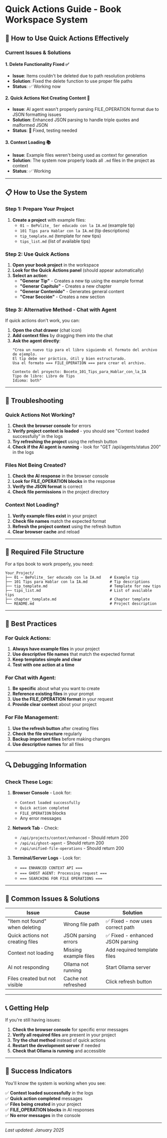 # Quick Actions Guide - Book Workspace System

## 🚀 How to Use Quick Actions Effectively

### **Current Issues & Solutions**

#### 1. **Delete Functionality Fixed** ✅
- **Issue**: Items couldn't be deleted due to path resolution problems
- **Solution**: Fixed the delete function to use proper file paths
- **Status**: ✅ Working now

#### 2. **Quick Actions Not Creating Content** 🔧
- **Issue**: AI agent wasn't properly parsing FILE_OPERATION format due to JSON formatting issues
- **Solution**: Enhanced JSON parsing to handle triple quotes and malformed JSON
- **Status**: 🔧 Fixed, testing needed

#### 3. **Context Loading** 📚
- **Issue**: Example files weren't being used as context for generation
- **Solution**: The system now properly loads all `.md` files in the project as context
- **Status**: ✅ Working

---

## 📋 **How to Use the System**

### **Step 1: Prepare Your Project**
1. **Create a project** with example files:
   - `01 – BePolite_ Ser educado con la IA.md` (example tip)
   - `101 Tips para Hablar con la IA.md` (tip descriptions)
   - `tip_template.md` (template for new tips)
   - `tips_list.md` (list of available tips)

### **Step 2: Use Quick Actions**
1. **Open your book project** in the workspace
2. **Look for the Quick Actions panel** (should appear automatically)
3. **Select an action**:
   - **"Generar Tip"** - Creates a new tip using the example format
   - **"Generar Capítulo"** - Creates a new chapter
   - **"Generar Contenido"** - Generates general content
   - **"Crear Sección"** - Creates a new section

### **Step 3: Alternative Method - Chat with Agent**
If quick actions don't work, you can:

1. **Open the chat drawer** (chat icon)
2. **Add context files** by dragging them into the chat
3. **Ask the agent directly**:
   ```
   "Crea un nuevo tip para el libro siguiendo el formato del archivo de ejemplo.
   El tip debe ser práctico, útil y bien estructurado.
   Usa el formato === FILE_OPERATION === para crear el archivo.
   
   Contexto del proyecto: Boceto_101_Tips_para_Hablar_con_la_IA
   Tipo de libro: Libro de Tips
   Idioma: both"
   ```

---

## 🔧 **Troubleshooting**

### **Quick Actions Not Working?**
1. **Check the browser console** for errors
2. **Verify project context is loaded** - you should see "Context loaded successfully" in the logs
3. **Try refreshing the project** using the refresh button
4. **Check if the AI agent is running** - look for "GET /api/agents/status 200" in the logs

### **Files Not Being Created?**
1. **Check the AI response** in the browser console
2. **Look for FILE_OPERATION blocks** in the response
3. **Verify the JSON format** is correct
4. **Check file permissions** in the project directory

### **Context Not Loading?**
1. **Verify example files exist** in your project
2. **Check file names** match the expected format
3. **Refresh the project context** using the refresh button
4. **Clear browser cache** and reload

---

## 📁 **Required File Structure**

For a tips book to work properly, you need:

```
Your_Project/
├── 01 – BePolite_ Ser educado con la IA.md    # Example tip
├── 101 Tips para Hablar con la IA.md          # Tip descriptions
├── tip_template.md                            # Template for new tips
├── tips_list.md                               # List of available tips
├── chapter_template.md                        # Chapter template
└── README.md                                  # Project description
```

---

## 🎯 **Best Practices**

### **For Quick Actions:**
1. **Always have example files** in your project
2. **Use descriptive file names** that match the expected format
3. **Keep templates simple and clear**
4. **Test with one action at a time**

### **For Chat with Agent:**
1. **Be specific** about what you want to create
2. **Reference existing files** in your prompt
3. **Use the FILE_OPERATION format** in your request
4. **Provide clear context** about your project

### **For File Management:**
1. **Use the refresh button** after creating files
2. **Check the file structure** regularly
3. **Backup important files** before making changes
4. **Use descriptive names** for all files

---

## 🔍 **Debugging Information**

### **Check These Logs:**
1. **Browser Console** - Look for:
   - `Context loaded successfully`
   - `Quick action completed`
   - `FILE_OPERATION` blocks
   - Any error messages

2. **Network Tab** - Check:
   - `/api/projects/context/enhanced` - Should return 200
   - `/api/ai/ghost-agent` - Should return 200
   - `/api/unified-file-operations` - Should return 200

3. **Terminal/Server Logs** - Look for:
   - `=== ENHANCED CONTEXT API ===`
   - `=== GHOST AGENT: Processing request ===`
   - `=== SEARCHING FOR FILE OPERATIONS ===`

---

## 🚨 **Common Issues & Solutions**

| Issue | Cause | Solution |
|-------|-------|----------|
| "Item not found" when deleting | Wrong file path | ✅ Fixed - now uses correct path |
| Quick actions not creating files | JSON parsing errors | ✅ Fixed - enhanced JSON parsing |
| Context not loading | Missing example files | Add required template files |
| AI not responding | Ollama not running | Start Ollama server |
| Files created but not visible | Cache not refreshed | Click refresh button |

---

## 📞 **Getting Help**

If you're still having issues:

1. **Check the browser console** for specific error messages
2. **Verify all required files** are present in your project
3. **Try the chat method** instead of quick actions
4. **Restart the development server** if needed
5. **Check that Ollama is running** and accessible

---

## 🎉 **Success Indicators**

You'll know the system is working when you see:

✅ **Context loaded successfully** in the logs  
✅ **Quick action completed** messages  
✅ **Files being created** in your project  
✅ **FILE_OPERATION blocks** in AI responses  
✅ **No error messages** in the console  

---

*Last updated: January 2025* 